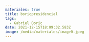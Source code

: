 ```yaml
---
materiales: true
title: boricpresidencial
tags:
  - Gabriel Boric
date: 2021-12-15T18:09:32.583Z
image: /media/materiales/image0.jpeg
---
```

